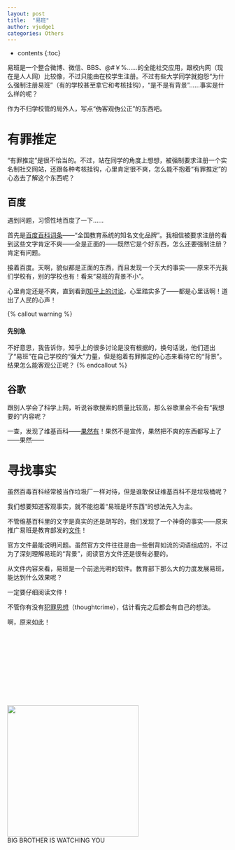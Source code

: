 ```yaml
---
layout: post
title:  "易班"
author: vjudge1
categories: Others
---
```

* contents
{:toc}

易班是一个整合微博、微信、BBS、@#￥%……的全能社交应用，跟校内网（现在是人人网）比较像，不过只能由在校学生注册。不过有些大学同学就抱怨“为什么强制注册易班”（有的学校甚至拿它和考核挂钩），“是不是有背景”……事实是什么样的呢？

作为不归学校管的局外人，写点“<s>伪</s>客观<s>伪</s>公正”的东西吧。




# 有罪推定

“有罪推定”是很不恰当的。不过，站在同学的角度上想想，被强制要求注册一个实名制社交网站，还跟各种考核挂钩，心里肯定很不爽，怎么能不抱着“有罪推定”的心态去了解这个东西呢？

## 百度

遇到问题，习惯性地百度了一下……

首先是[百度百科词条](http://baike.baidu.com/view/4320108.htm)——“全国教育系统的知名文化品牌”。我相信被要求注册的看到这些文字肯定不爽——全是正面的——既然它是个好东西，怎么还要强制注册？肯定有问题。

接着百度。天啊，貌似都是正面的东西，而且发现一个天大的事实——原来不光我们学校有，别的学校也有！看来“易班的背景不小”。

心里肯定还是不爽，直到看到[知乎上的讨论](https://www.zhihu.com/topic/19828760/newest)，心里踏实多了——都是心里话啊！道出了人民的心声！

{% callout warning %}
#### 先别急

不好意思，我告诉你，知乎上的很多讨论是没有根据的，换句话说，他们道出了“易班”在自己学校的“强大”力量，但是抱着有罪推定的心态来看待它的“背景”。结果怎么能客观公正呢？
{% endcallout %}

## 谷歌

跟别人学会了科学上网，听说谷歌搜索的质量比较高，那么谷歌里会不会有“我想要的”内容呢？

一查，发现了维基百科——[果然有](https://zh.wikipedia.org/wiki/%E6%98%93%E7%8F%AD)！果然不是宣传，果然把不爽的东西都写上了——果然——

# 寻找事实

虽然百毒百科经常被当作垃圾厂一样对待，但是谁敢保证维基百科不是垃圾桶呢？

我们想要知道客观事实，就不能抱着“易班是坏东西”的想法先入为主。

不管维基百科里的文字是真实的还是胡写的，我们发现了一个神奇的事实——原来推广易班是教育部发的[文件](http://www.moe.edu.cn/publicfiles/business/htmlfiles/moe/moe_1779/201502/183854.html)！

官方文件最能说明问题。虽然官方文件往往是由一些倒背如流的词语组成的，不过为了深刻理解易班的“背景”，阅读官方文件还是很有必要的。

从文件内容来看，易班是一个前途光明的软件。教育部下那么大的力度发展易班，能达到什么效果呢？

一定要仔细阅读文件！

不管你有没有[犯罪思想](https://zh.wikipedia.org/wiki/%E7%8A%AF%E7%BD%AA%E6%80%9D%E6%83%B3)（thoughtcrime），估计看完之后都会有自己的想法。

啊，原来如此！

<br><br><br><br><br><br><br><br><br>

<div class="text-center">
<img src="{{site.baseurl}}/img/telescreen.jpg" style="width:300px;"><br>
BIG BROTHER IS WATCHING YOU
</div>
